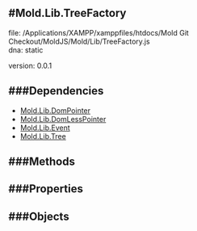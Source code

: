 
#Mold.Lib.TreeFactory
---------------------------------------

file: /Applications/XAMPP/xamppfiles/htdocs/Mold Git Checkout/MoldJS/Mold/Lib/TreeFactory.js  
dna: static

version: 0.0.1
	




###Dependencies
--------------

* [Mold.Lib.DomPointer](../../Mold/Lib/DomPointer.md) 
* [Mold.Lib.DomLessPointer](../../Mold/Lib/DomLessPointer.md) 
* [Mold.Lib.Event](../../Mold/Lib/Event.md) 
* [Mold.Lib.Tree](../../Mold/Lib/Tree.md) 



   
###Methods
--------------

   
###Properties
-------------

   
###Objects
------------


		
